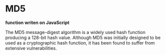 # MD5
**function writen on JavaScript**

The MD5 message-digest algorithm is a widely used hash function producing a 128-bit hash value. Although MD5 was initially designed to be used as a cryptographic hash function, it has been found to suffer from extensive vulnerabilities.
